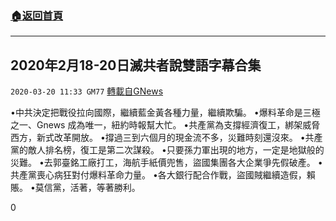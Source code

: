 ###  [:house:返回首頁](https://github.com/ourhimalayas/txt)
---

## 2020年2月18-20日滅共者說雙語字幕合集
`2020-03-20 11:33 GM77` [轉載自GNews](https://gnews.org/zh-hant/146092/)

•中共決定把戰役拉向國際，繼續藍金黃各種力量，繼續欺騙。
•爆料革命是三極之一、Gnews 成為唯一，紐約時報幫大忙。
•共產黨為支撐經濟復工，綁架威脅西方，新式改革開放。
•撐過三到六個月的現金流不多，災難時刻還沒來。
•共產黨的敵人排名榜，復工是第二次謀殺。
•只要孫力軍出現的地方，一定是地獄般的災難。
•去郭臺銘工廠打工，海航手紙價兜售，盜國集團各大企業爭先假破產。
•共產黨喪心病狂對付爆料革命力量。
•各大銀行配合作戰，盜國賊繼續造假，賴賬。
•莫信黨，活著，等著勝利。

0
